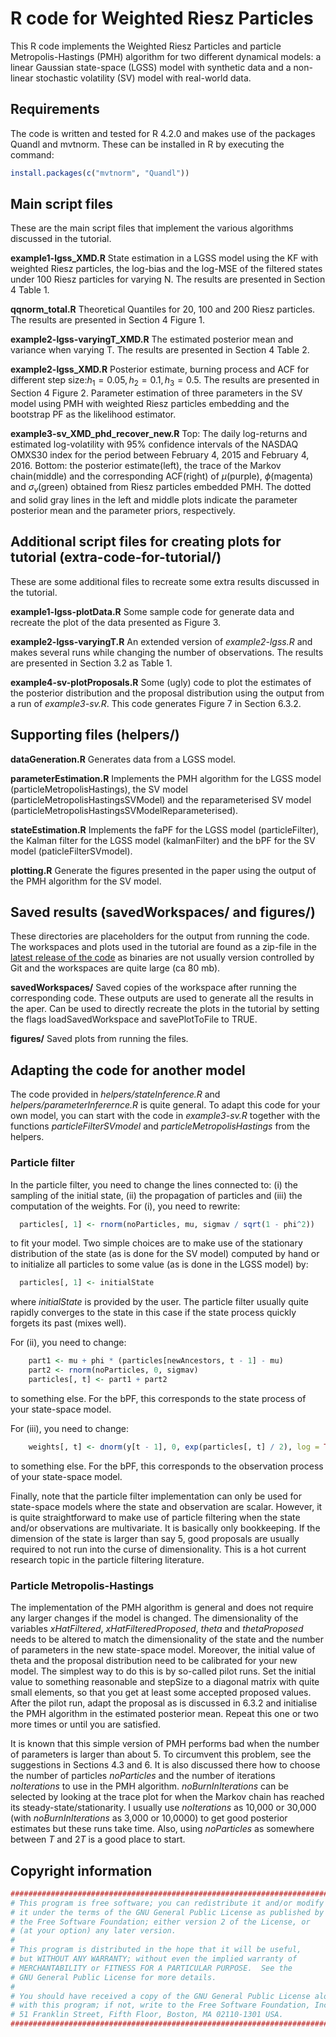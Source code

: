 # R code for Weighted Riesz Particles

This R code implements the Weighted Riesz Particles and particle Metropolis-Hastings (PMH) algorithm for two different dynamical models: a linear Gaussian state-space (LGSS) model with synthetic data and a non-linear stochastic volatility (SV) model with real-world data. 

Requirements
--------------
The code is written and tested for R 4.2.0 and makes use of the packages Quandl and mvtnorm. These can be installed in R by executing the command:
``` R
install.packages(c("mvtnorm", "Quandl"))
```

Main script files
--------------
These are the main script files that implement the various algorithms discussed in the tutorial.

**example1-lgss_XMD.R** State estimation in a LGSS model using the KF with weighted Riesz particles, the log-bias and the log-MSE of the filtered states under 100 Riesz particles for varying N. The results are presented in Section 4 Table 1.

**qqnorm_total.R** Theoretical Quantiles for 20, 100 and 200 Riesz particles. The results are presented in Section 4 Figure 1.

**example2-lgss-varyingT_XMD.R** The estimated posterior mean and variance when varying T. The results are presented in Section 4 Table 2.

**example2-lgss_XMD.R** Posterior estimate, burning process and ACF for different step size:$h_1=0.05, h_2=0.1, h_3=0.5$.  The results are presented in Section 4 Figure 2. Parameter estimation of three parameters in the SV model using PMH with weighted Riesz particles embedding and the bootstrap PF as the likelihood estimator.

**example3-sv_XMD_phd_recover_new.R** Top: The daily log-returns and estimated log-volatility with $95\%$ confidence intervals of the NASDAQ OMXS30 index for the period between February 4, 2015 and February 4, 2016. Bottom: the posterior estimate(left), the trace of the Markov chain(middle) and the corresponding ACF(right) of $\mu$(purple), $\phi$(magenta) and $\sigma_v$(green) obtained from Riesz particles embedded PMH. The dotted and solid gray lines in the left and middle plots indicate the parameter posterior mean and the parameter priors, respectively.

 
Additional script files for creating plots for tutorial (extra-code-for-tutorial/)
--------------
These are some additional files to recreate some extra results discussed in the tutorial.

**example1-lgss-plotData.R** Some sample code for generate data and recreate the plot of the data presented as Figure 3.

**example2-lgss-varyingT.R** An extended version of *example2-lgss.R* and makes several runs while changing the number of observations. The results are presented in Section 3.2 as Table 1.

**example4-sv-plotProposals.R** Some (ugly) code to plot the estimates of the posterior distribution and the proposal distribution using the output from a run of *example3-sv.R*. This code generates Figure 7 in Section 6.3.2.


Supporting files (helpers/)
--------------
**dataGeneration.R** Generates data from a LGSS model.

**parameterEstimation.R** Implements the PMH algorithm for the LGSS model (particleMetropolisHastings), the SV model (particleMetropolisHastingsSVModel) and the reparameterised SV model (particleMetropolisHastingsSVModelReparameterised).

**stateEstimation.R** Implements the faPF for the LGSS model (particleFilter), the Kalman filter for the LGSS model (kalmanFilter) and the bPF for the SV model (paticleFilterSVmodel).

**plotting.R** Generate the figures presented in the paper using the output of the PMH algorithm for the SV model.

Saved results (savedWorkspaces/ and figures/)
--------------
These directories are placeholders for the output from running the code. The workspaces and plots used in the tutorial are found as a zip-file in the [latest release of the code](https://github.com/compops/pmh-tutorial/releases/latest) as binaries are not usually version controlled by Git and the workspaces are quite large (ca 80 mb).

**savedWorkspaces/** Saved copies of the workspace after running the corresponding code. These outputs are used to generate all the results in the aper. Can be used to directly recreate the plots in the tutorial by setting the flags loadSavedWorkspace and savePlotToFile to TRUE.

**figures/** Saved plots from running the files.

Adapting the code for another model
--------------
The code provided in *helpers/stateInference.R* and *helpers/parameterInferernce.R* is quite general. To adapt this code for your own model, you can start with the code in *example3-sv.R* together with the functions *particleFilterSVmodel* and *particleMetropolisHastings* from the helpers.

### Particle filter
In the particle filter, you need to change the lines connected to: (i) the sampling of the initial state, (ii) the propagation of particles and (iii) the computation of the weights. For (i), you need to rewrite:
``` R
  particles[, 1] <- rnorm(noParticles, mu, sigmav / sqrt(1 - phi^2))
```
to fit your model. Two simple choices are to make use of the stationary distribution of the state (as is done for the SV model) computed by hand or to initialize all particles to some value (as is done in the LGSS model) by:
``` R
  particles[, 1] <- initialState
```
where *initialState* is provided by the user. The particle filter usually quite rapidly converges to the state in this case if the state process quickly forgets its past (mixes well).

For (ii), you need to change:
``` R
    part1 <- mu + phi * (particles[newAncestors, t - 1] - mu)
    part2 <- rnorm(noParticles, 0, sigmav)
    particles[, t] <- part1 + part2
```
to something else. For the bPF, this corresponds to the state process of your state-space model.

For (iii), you need to change:
``` R
    weights[, t] <- dnorm(y[t - 1], 0, exp(particles[, t] / 2), log = TRUE)
```
to something else. For the bPF, this corresponds to the observation process of your state-space model.

Finally, note that the particle filter implementation can only be used for state-space models where the state and observation are scalar. However, it is quite straightforward to make use of particle filtering when the state and/or observations are multivariate. It is basically only bookkeeping. If the dimension of the state is larger than say 5, good proposals are usually required to not run into the curse of dimensionality. This is a hot current research topic in the particle filtering literature.

### Particle Metropolis-Hastings
The implementation of the PMH algorithm is general and does not require any larger changes if the model is changed. The dimensionality of the variables *xHatFiltered*, *xHatFilteredProposed*, *theta* and *thetaProposed* needs to be altered to match the dimensionality of the state and the number of parameters in the new state-space model. Moreover, the initial value of theta and the proposal distribution need to be calibrated for your new model. The simplest way to do this is by so-called pilot runs. Set the initial value to something reasonable and stepSize to a diagonal matrix with quite small elements, so that you get at least some accepted proposed values. After the pilot run, adapt the proposal as is discussed in 6.3.2 and initialise the PMH algorithm in the estimated posterior mean. Repeat this one or two more times or until you are satisfied.

It is known that this simple version of PMH performs bad when the number of parameters is larger than about 5. To circumvent this problem, see the suggestions in Sections 4.3 and 6. It is also discussed there how to choose the number of particles *noParticles* and the number of iterations *noIterations* to use in the PMH algorithm. *noBurnInIterations* can be selected by looking at the trace plot for when the Markov chain has reached its steady-state/stationarity. I usually use *noIterations* as 10,000 or 30,000 (with *noBurnInIterations* as 3,000 or 10,0000) to get good posterior estimates but these runs take time. Also, using *noParticles* as somewhere between *T* and 2*T* is a good place to start.

Copyright information
--------------
``` R
##############################################################################
# This program is free software; you can redistribute it and/or modify
# it under the terms of the GNU General Public License as published by
# the Free Software Foundation; either version 2 of the License, or
# (at your option) any later version.
#
# This program is distributed in the hope that it will be useful,
# but WITHOUT ANY WARRANTY; without even the implied warranty of
# MERCHANTABILITY or FITNESS FOR A PARTICULAR PURPOSE.  See the
# GNU General Public License for more details.
#
# You should have received a copy of the GNU General Public License along
# with this program; if not, write to the Free Software Foundation, Inc.,
# 51 Franklin Street, Fifth Floor, Boston, MA 02110-1301 USA.
##############################################################################
```
